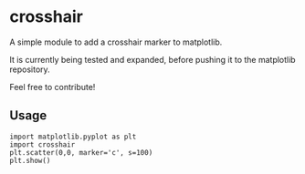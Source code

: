# crosshair
A simple module to add a crosshair marker to matplotlib.

It is currently being tested and expanded, before pushing it to the matplotlib repository.

Feel free to contribute!

## Usage

    import matplotlib.pyplot as plt
    import crosshair
    plt.scatter(0,0, marker='c', s=100)
    plt.show()
